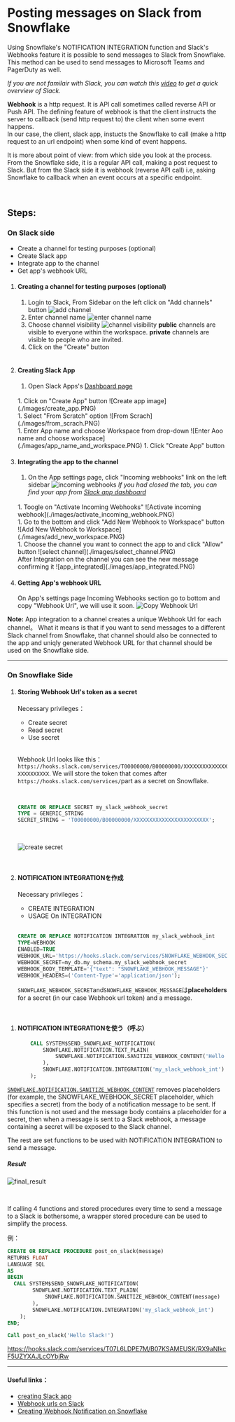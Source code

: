 # Posting messages on Slack from Snowflake

Using Snowflake's NOTIFICATION INTEGRATION function and Slack's Webhooks feature it is possible to send messages to Slack from Snowflake.
This method can be used to send messages to Microsoft Teams and PagerDuty as well.

_If you are not familair with Slack, you can watch this [video][Slack_overview_en] to get a quick overview of Slack._

**Webhook** is a http request. It is API call sometimes called reverse API or Push API. The defining feature of webhook is that the client instructs the server to callback (send http request to) the client when some event happens.  
In our case, the client, slack app, instucts the Snowflake to call (make a http request to an url endpoint) when some kind of event happens. 

It is more about point of view: from which side you look at the process. 
From the Snowflake side, it is a regular API call, making a post request to Slack.
But from the Slack side it is webhook (reverse API call) i.e, asking Snowflake to callback when an event occurs at a specific endpoint. 

<br/>

## Steps:

### On Slack side
- Create a channel for testing purposes (optional)
- Create Slack app
- Integrate app to the channel
- Get app's webhook URL


1. #### Creating a channel for testing purposes (optional)
    1. Login to Slack, From Sidebar on the left click on "Add channels" button
        ![add channel](./images/add_channel.PNG)
        <br/>
    1. Enter channel name
        ![enter channel name](./images/channel_name.PNG)
        <br/>
    1. Choose channel visibility
        ![channel visibility](./images/channel_privacy.PNG)
        **public** channels are visible to everyone within the workspace.
        **private** channels are visible to people who are invited.
        <br/>
    1. Click on the "Create" button
    <br/>


1. #### Creating Slack App
    1. Open Slack Apps's [Dashboard page](https://api.slack.com/apps)
    <br/>
    1. Click on "Create App" button
    ![Create app image](./images/create_app.PNG)
    <br/>
    1. Select "From Scratch" option
    ![From Scrach](./images/from_scrach.PNG)
    <br/>
    1. Enter App name and choose Workspace from drop-down
    ![Enter Aoo name and choose workspace](./images/app_name_and_workspace.PNG)
    1. Click "Create App" button
    <br/>


1. ####  Integrating the app to the channel
    1.  On the App settings page, click "Incoming webhooks" link on the left sidebar
    ![incoming webhooks](./images/incoming_webhooks.PNG)
    _If you had closed the tab, you can find your app from [Slack app dashboard](https://api.slack.com/apps)_
    <br/>
    1. Toogle on "Activate Incoming Webhooks"
    ![Activate incoming webhook](./images/activate_incoming_webhook.PNG)
    <br/>
    1. Go to the bottom and click "Add New Webhook to Workspace" button
    ![Add New Webhook to Workspace](./images/add_new_workspace.PNG)
    <br/>
    1. Choose the channel you want to connect the app to and click "Allow" button
    ![select channel](./images/select_channel.PNG)
   <br/>
    After Integration on the channel you can see the new message confirming it
    ![app_integrated](./images/app_integrated.PNG)
    <br/>

1. #### Getting App's webhook URL
    On App's settings page Incoming Webhooks section go to bottom and copy "Webhook Url", we will use it soon. 
    ![Copy Webhook Url](./images/webhook_url.PNG)

__Note:__ App integration to a channel creates a unique Webhook Url for each channel。
What it means is that if you want to send messages to a different Slack channel from Snowflake, that channel should also be connected to the app and uniqly generated Webhook URL for that channel should be used on the Snowflake side.


---

### On Snowflake Side

1. #### Storing Webhook Url's token as a secret
    Necessary privileges：
    - Create secret
    - Read secret
    - Use secret
    <br/>

    Webhook Url looks like this： `https://hooks.slack.com/services/T00000000/B00000000/XXXXXXXXXXXXXXXXXXXXXXXX`.
    We will store the token that comes after `https://hooks.slack.com/services/`part as a secret on Snowflake. 
    
    <br/>

    ```SQL
    CREATE OR REPLACE SECRET my_slack_webhook_secret
    TYPE = GENERIC_STRING
    SECRET_STRING = 'T00000000/B00000000/XXXXXXXXXXXXXXXXXXXXXXXX';
    ```
    <br/>

    ![create secret](./images/secret_created.PNG)

    <br/>

1. #### NOTIFICATION INTEGRATIONを作成
    Necessary privileges：
    - CREATE INTEGRATION
    - USAGE On INTEGRATION

    <br/>

    ```SQL
    CREATE OR REPLACE NOTIFICATION INTEGRATION my_slack_webhook_int
    TYPE=WEBHOOK
    ENABLED=TRUE
    WEBHOOK_URL='https://hooks.slack.com/services/SNOWFLAKE_WEBHOOK_SECRET'
    WEBHOOK_SECRET=my_db.my_schema.my_slack_webhook_secret
    WEBHOOK_BODY_TEMPLATE='{"text": "SNOWFLAKE_WEBHOOK_MESSAGE"}'
    WEBHOOK_HEADERS=('Content-Type'='application/json');
    ```

    `SNOWFLAKE_WEBHOOK_SECRET`and`SNOWFLAKE_WEBHOOK_MESSAGE`は**placeholders** for a secret (in our case Webhook url token) and a message. 
  
  <br/>

1. #### NOTIFICATION INTEGRATIONを使う（呼ぶ）

 
    ```SQL
        CALL SYSTEM$SEND_SNOWFLAKE_NOTIFICATION(
            SNOWFLAKE.NOTIFICATION.TEXT_PLAIN(
                SNOWFLAKE.NOTIFICATION.SANITIZE_WEBHOOK_CONTENT('Hello Slack!')
            ),
            SNOWFLAKE.NOTIFICATION.INTEGRATION('my_slack_webhook_int')
        );
    ```

[`SNOWFLAKE.NOTIFICATION.SANITIZE_WEBHOOK_CONTENT`](https://docs.snowflake.com/en/sql-reference/functions/sanitize_webhook_content) removes placeholders (for example, the SNOWFLAKE_WEBHOOK_SECRET placeholder, which specifies a secret) from the body of a notification message to be sent.
If this function is not used and the message body contains a placeholder for a secret, then when a message is sent to a Slack webhook, a message containing a secret will be exposed to the Slack channel.

The rest are set functions to be used with NOTIFICATION INTEGRATION to send a message. 

##### Result

![final_result](./images/final_result.PNG)

<br/>

If calling 4 functions and stored procedures every time to send a message to a Slack is bothersome, a wrapper stored procedure can be used to simplify the process. 

例：

```SQL
CREATE OR REPLACE PROCEDURE post_on_slack(message)
RETURNS FLOAT
LANGUAGE SQL
AS
BEGIN
  CALL SYSTEM$SEND_SNOWFLAKE_NOTIFICATION(
        SNOWFLAKE.NOTIFICATION.TEXT_PLAIN(
            SNOWFLAKE.NOTIFICATION.SANITIZE_WEBHOOK_CONTENT(message)
        ),
        SNOWFLAKE.NOTIFICATION.INTEGRATION('my_slack_webhook_int')
    );
END;

Call post_on_slack('Hello Slack!')
```

https://hooks.slack.com/services/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

---
#### Useful links：

- [creating Slack app](https://api.slack.com/quickstart)
- [Webhook urls on Slack](https://api.slack.com/messaging/webhooks)
- [Creating Webhook Notification on Snowflake](https://docs.snowflake.com/en/user-guide/notifications/webhook-notifications)

[Slack_overview_en]:https://www.youtube.com/watch?v=RRxQQxiM7AA
[Slack_overview_ja]:https://www.youtube.com/watch?v=cIDEPwOxQ2Y